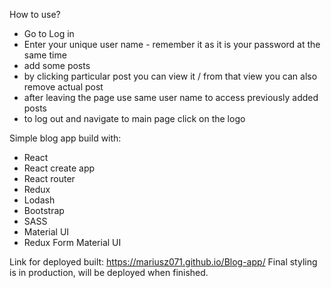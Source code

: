 How to use?

- Go to Log in 
- Enter your unique user name - remember it as it is your password at the same time
- add some posts
- by clicking particular post you can view it / from that view you can also remove actual post
- after leaving the page use same user name to access previously added posts
- to log out and navigate to main page click on the logo

Simple blog app build with:
- React
- React create app
- React router
- Redux
- Lodash
- Bootstrap
- SASS
- Material UI
- Redux Form Material UI

Link for deployed built: https://mariusz071.github.io/Blog-app/
Final styling is in production, will be deployed when finished.